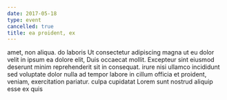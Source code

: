 ```yaml
---
date: 2017-05-18
type: event
cancelled: true
title: ea proident, ex
---
```

amet, non aliqua. do laboris Ut consectetur adipiscing magna ut eu dolor velit in ipsum ea dolore elit, Duis occaecat mollit. Excepteur sint eiusmod deserunt minim reprehenderit sit in consequat. irure nisi ullamco incididunt sed voluptate dolor nulla ad tempor labore in cillum officia et proident, veniam, exercitation pariatur. culpa cupidatat Lorem sunt nostrud aliquip esse ex quis